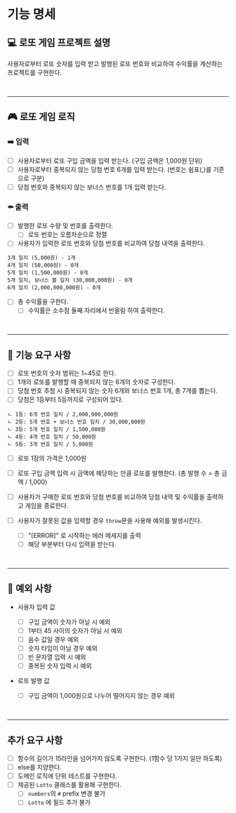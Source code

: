 # 기능 명세

## 💻 로또 게임 프로젝트 설명

사용자로부터 로또 숫자를 입력 받고 발행된 로또 번호와 비교하여 수익률을 계산하는 프로젝트를 구현한다.

<br/>

---

## 🎮 로또 게임 로직

### ➡️ 입력

- [ ] 사용자로부터 로또 구입 금액을 입력 받는다. (구입 금액은 1,000원 단위)
- [ ] 사용자로부터 중복되지 않는 당첨 번호 6개를 입력 받는다. (번호는 쉼표(,)를 기준으로 구분)
- [ ] 당첨 번호와 중복되지 않는 보너스 번호를 1개 입력 받는다.

### ⬅️ 출력

- [ ] 발행한 로또 수량 및 번호를 출력한다.
  - [ ] 로또 번호는 오름차순으로 정렬
- [ ] 사용자가 입력한 로또 번호와 당첨 번호를 비교하여 당첨 내역을 출력한다.

```
3개 일치 (5,000원) - 1개
4개 일치 (50,000원) - 0개
5개 일치 (1,500,000원) - 0개
5개 일치, 보너스 볼 일치 (30,000,000원) - 0개
6개 일치 (2,000,000,000원) - 0개
```

- [ ] 총 수익률을 구한다.
  - [ ] 수익률은 소수점 둘째 자리에서 반올림 하여 출력한다.

<br/>

---

## 📌 기능 요구 사항

- [ ] 로또 번호의 숫자 범위는 1~45로 한다.
- [ ] 1개의 로또를 발행할 때 중복되지 않는 6개의 숫자로 구성한다.
- [ ] 당첨 번호 추첨 시 중복되지 않는 숫자 6개와 보너스 번호 1개, 총 7개를 뽑는다.
- [ ] 당첨은 1등부터 5등까지로 구성되어 있다.

```
ㄴ 1등: 6개 번호 일치 / 2,000,000,000원
ㄴ 2등: 5개 번호 + 보너스 번호 일치 / 30,000,000원
ㄴ 3등: 5개 번호 일치 / 1,500,000원
ㄴ 4등: 4개 번호 일치 / 50,000원
ㄴ 5등: 3개 번호 일치 / 5,000원
```

- [ ] 로또 1장의 가격은 1,000원
- [ ] 로또 구입 금액 입력 시 금액에 해당하는 만큼 로또를 발행한다. (총 발행 수 = 총 금액 / 1,000)
- [ ] 사용자가 구매한 로또 번호와 당첨 번호를 비교하여 당첨 내역 및 수익률을 출력하고 게임을 종료한다.

- [ ] 사용자가 잘못된 값을 입력할 경우 `throw`문을 사용해 예외를 발생시킨다.
  - [ ] "[ERROR]" 로 시작하는 에러 메세지를 출력
  - [ ] 해당 부분부터 다시 입력을 받는다.

<br/>

---

## 🐞 예외 사항

- 사용자 입력 값

  - [ ] 구입 금액이 숫자가 아닐 시 예외
  - [ ] 1부터 45 사이의 숫자가 아닐 시 예외
  - [ ] 음수 값일 경우 예외
  - [ ] 숫자 타입이 아닐 경우 예외
  - [ ] 빈 문자열 입력 시 예외
  - [ ] 중복된 숫자 입력 시 예외

- 로또 발행 값
  - [ ] 구입 금액이 1,000원으로 나누어 떨어지지 않는 경우 예외

<br/>

---

## 추가 요구 사항

- [ ] 함수의 길이가 15라인을 넘어가지 않도록 구현한다. (1함수 당 1가지 일만 하도록)
- [ ] else를 지양한다.
- [ ] 도메인 로직에 단위 테스트를 구현한다.
- [ ] 제공된 `Lotto` 클래스를 활용해 구현한다.
  - [ ] `numbers`의 `#` prefix 변경 불가
  - [ ] `Lotto` 에 필드 추가 불가
